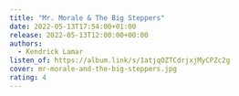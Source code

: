 ```yaml
---
title: "Mr. Morale & The Big Steppers"
date: 2022-05-13T17:54:00+01:00
release: 2022-05-13T12:00:00+00:00
authors:
  - Kendrick Lamar
listen_of: https://album.link/s/1atjqOZTCdrjxjMyCPZc2g
cover: mr-morale-and-the-big-steppers.jpg
rating: 4
---
```

